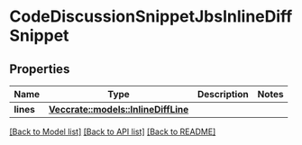 # CodeDiscussionSnippetJbsInlineDiffSnippet

## Properties

Name | Type | Description | Notes
------------ | ------------- | ------------- | -------------
**lines** | [**Vec<crate::models::InlineDiffLine>**](InlineDiffLine.md) |  | 

[[Back to Model list]](../README.md#documentation-for-models) [[Back to API list]](../README.md#documentation-for-api-endpoints) [[Back to README]](../README.md)


